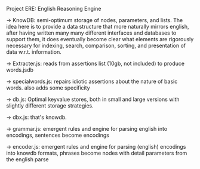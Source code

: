 Project ERE: English Reasoning Engine

-> KnowDB: semi-optimum storage of nodes, parameters, and lists. The idea here is to provide a data structure that more naturally mirrors english, after having written many many different interfaces and databases to support them, it does eventually become clear what elements are rigorously necessary for indexing, search, comparison, sorting, and presentation of data w.r.t. information.

-> Extracter.js: reads from assertions list (10gb, not included) to produce words.jsdb

-> specialwords.js: repairs idiotic assertions about the nature of basic words. also adds some specificity

-> db.js: Optimal keyvalue stores, both in small and large versions with slightly different storage strategies.

-> dbx.js: that's knowdb.

-> grammar.js: emergent rules and engine for parsing english into encodings, sentences become encodings

-> encoder.js: emergent rules and engine for parsing (english) encodings into knowdb formats, phrases become nodes with detail parameters from the english parse
